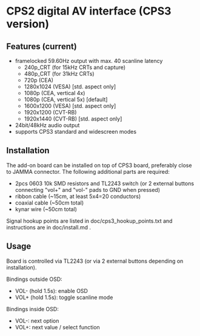 CPS2 digital AV interface (CPS3 version)
==============

Features (current)
--------------------------
* framelocked 59.60Hz output with max. 40 scanline latency
  * 240p_CRT (for 15kHz CRTs and capture)
  * 480p_CRT (for 31kHz CRTs)
  * 720p (CEA)
  * 1280x1024 (VESA) [std. aspect only]
  * 1080p (CEA, vertical 4x)
  * 1080p (CEA, vertical 5x) [default]
  * 1600x1200 (VESA) [std. aspect only]
  * 1920x1200 (CVT-RB)
  * 1920x1440 (CVT-RB) [std. aspect only]
* 24bit/48kHz audio output
* supports CPS3 standard and widescreen modes

Installation
--------------------------
The add-on board can be installed on top of CPS3 board, preferably close to JAMMA connector. The following additional parts are required:
* 2pcs 0603 10k SMD resistors and TL2243 switch (or 2 external buttons connecting "vol+" and "vol-" pads to GND when pressed)
* ribbon cable (~15cm, at least 5x4=20 conductors)
* coaxial cable (~50cm total)
* kynar wire (~50cm total)

Signal hookup points are listed in doc/cps3_hookup_points.txt and instructions are in doc/install.md .

Usage
--------------------------
Board is controlled via TL2243 (or via 2 external buttons depending on installation).

Bindings outside OSD:
* VOL- (hold 1.5s): enable OSD
* VOL+ (hold 1.5s): toggle scanline mode

Bindings inside OSD:
* VOL-: next option
* VOL+: next value / select function
